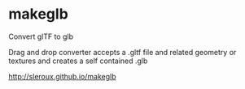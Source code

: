 # makeglb
Convert glTF to glb

Drag and drop converter accepts a .gltf file and related geometry or textures and creates a self contained .glb

http://sleroux.github.io/makeglb
